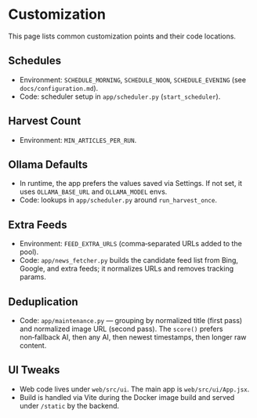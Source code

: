 # Customization

This page lists common customization points and their code locations.

## Schedules

- Environment: `SCHEDULE_MORNING`, `SCHEDULE_NOON`, `SCHEDULE_EVENING` (see `docs/configuration.md`).
- Code: scheduler setup in `app/scheduler.py` (`start_scheduler`).

## Harvest Count

- Environment: `MIN_ARTICLES_PER_RUN`.

## Ollama Defaults

- In runtime, the app prefers the values saved via Settings. If not set, it uses `OLLAMA_BASE_URL` and `OLLAMA_MODEL` envs.
- Code: lookups in `app/scheduler.py` around `run_harvest_once`.

## Extra Feeds

- Environment: `FEED_EXTRA_URLS` (comma‑separated URLs added to the pool).
- Code: `app/news_fetcher.py` builds the candidate feed list from Bing, Google, and extra feeds; it normalizes URLs and removes tracking params.

## Deduplication

- Code: `app/maintenance.py` — grouping by normalized title (first pass) and normalized image URL (second pass). The `score()` prefers non‑fallback AI, then any AI, then newest timestamps, then longer raw content.

## UI Tweaks

- Web code lives under `web/src/ui`. The main app is `web/src/ui/App.jsx`.
- Build is handled via Vite during the Docker image build and served under `/static` by the backend.

